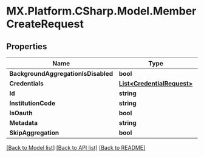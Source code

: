# MX.Platform.CSharp.Model.MemberCreateRequest

## Properties

Name | Type | Description | Notes
------------ | ------------- | ------------- | -------------
**BackgroundAggregationIsDisabled** | **bool** |  | [optional] 
**Credentials** | [**List&lt;CredentialRequest&gt;**](CredentialRequest.md) |  | 
**Id** | **string** |  | [optional] 
**InstitutionCode** | **string** |  | 
**IsOauth** | **bool** |  | [optional] 
**Metadata** | **string** |  | [optional] 
**SkipAggregation** | **bool** |  | [optional] 

[[Back to Model list]](../README.md#documentation-for-models) [[Back to API list]](../README.md#documentation-for-api-endpoints) [[Back to README]](../README.md)


